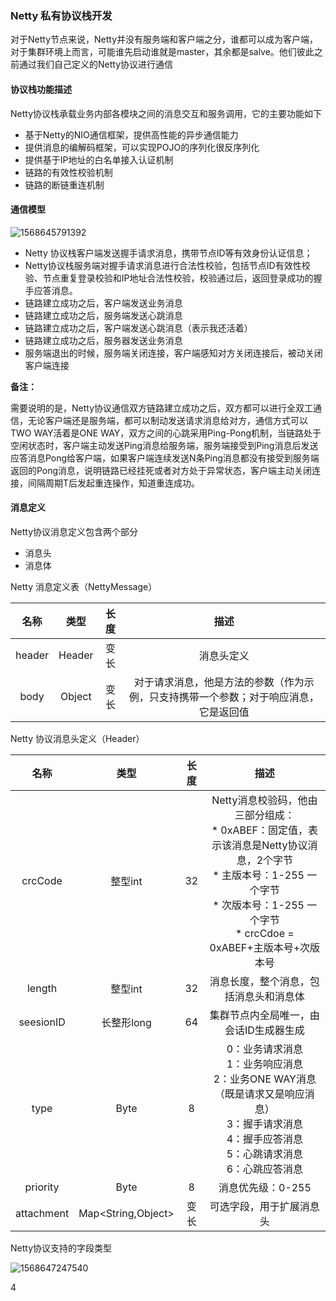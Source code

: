 ### Netty 私有协议栈开发

对于Netty节点来说，Netty并没有服务端和客户端之分，谁都可以成为客户端，对于集群环境上而言，可能谁先启动谁就是master，其余都是salve。他们彼此之前通过我们自己定义的Netty协议进行通信

#### 协议栈功能描述

Netty协议栈承载业务内部各模块之间的消息交互和服务调用，它的主要功能如下

* 基于Netty的NIO通信框架，提供高性能的异步通信能力
* 提供消息的编解码框架，可以实现POJO的序列化很反序列化
* 提供基于IP地址的白名单接入认证机制
* 链路的有效性校验机制
* 链路的断链重连机制

#### 通信模型

![1568645791392](C:\Users\99405\AppData\Roaming\Typora\typora-user-images\1568645791392.png)

* Netty 协议栈客户端发送握手请求消息，携带节点ID等有效身份认证信息；
* Netty协议栈服务端对握手请求消息进行合法性校验，包括节点ID有效性校验、节点重复登录校验和IP地址合法性校验，校验通过后，返回登录成功的握手应答消息。
* 链路建立成功之后，客户端发送业务消息
* 链路建立成功之后，服务端发送心跳消息
* 链路建立成功之后，客户端发送心跳消息（表示我还活着）
* 链路建立成功之后，服务器发送业务消息
* 服务端退出的时候，服务端关闭连接，客户端感知对方关闭连接后，被动关闭客户端连接

**备注：**

需要说明的是，Netty协议通信双方链路建立成功之后，双方都可以进行全双工通信，无论客户端还是服务端，都可以制动发送请求消息给对方，通信方式可以TWO WAY活着是ONE WAY，双方之间的心跳采用Ping-Pong机制，当链路处于空闲状态时，客户端主动发送Ping消息给服务端，服务端接受到Ping消息后发送应答消息Pong给客户端，如果客户端连续发送N条Ping消息都没有接受到服务端返回的Pong消息，说明链路已经挂死或者对方处于异常状态，客户端主动关闭连接，间隔周期T后发起重连操作，知道重连成功。

#### 消息定义

Netty协议消息定义包含两个部分

* 消息头
* 消息体

Netty 消息定义表（NettyMessage）

|  名称  |  类型  | 长度 |                             描述                             |
| :----: | :----: | :--: | :----------------------------------------------------------: |
| header | Header | 变长 |                          消息头定义                          |
|  body  | Object | 变长 | 对于请求消息，他是方法的参数（作为示例，只支持携带一个参数；对于响应消息，它是返回值 |

Netty 协议消息头定义（Header）

|    名称    |        类型        | 长度 |                             描述                             |
| :--------: | :----------------: | :--: | :----------------------------------------------------------: |
|  crcCode   |      整型int       |  32  | Netty消息校验码，他由三部分组成：<br />* 0xABEF：固定值，表示该消息是Netty协议消息，2个字节<br />* 主版本号：1-255 一个字节<br />* 次版本号：1-255 一个字节<br />* crcCdoe = 0xABEF+主版本号+次版本号 |
|   length   |      整型int       |  32  |            消息长度，整个消息，包括消息头和消息体            |
| seesionID  |     长整形long     |  64  |            集群节点内全局唯一，由会话ID生成器生成            |
|    type    |        Byte        |  8   | 0：业务请求消息<br />1：业务响应消息<br />2：业务ONE WAY消息（既是请求又是响应消息）<br />3：握手请求消息<br />4：握手应答消息<br />5：心跳请求消息<br />6：心跳应答消息<br /> |
|  priority  |        Byte        |  8   |                      消息优先级：0-255                       |
| attachment | Map<String,Object> | 变长 |                   可选字段，用于扩展消息头                   |

Netty协议支持的字段类型

![1568647247540](C:\Users\99405\AppData\Roaming\Typora\typora-user-images\1568647247540.png)

4